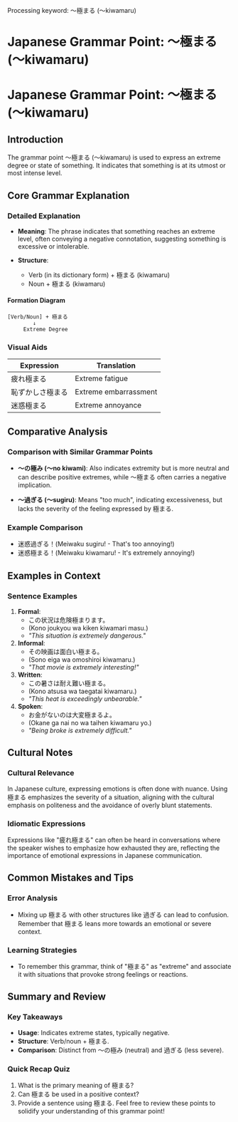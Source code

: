 Processing keyword: ～極まる (〜kiwamaru)
# Japanese Grammar Point: ～極まる (〜kiwamaru)
# Japanese Grammar Point: ～極まる (〜kiwamaru)
## Introduction
The grammar point ～極まる (〜kiwamaru) is used to express an extreme degree or state of something. It indicates that something is at its utmost or most intense level.
## Core Grammar Explanation
### Detailed Explanation
- **Meaning**: The phrase indicates that something reaches an extreme level, often conveying a negative connotation, suggesting something is excessive or intolerable.
  
- **Structure**: 
  - Verb (in its dictionary form) + 極まる (kiwamaru)
  - Noun + 極まる (kiwamaru) 
  
#### Formation Diagram
```
[Verb/Noun] + 極まる
        ↓
     Extreme Degree
```
### Visual Aids
| **Expression**      | **Translation**               |
|---------------------|-------------------------------|
| 疲れ極まる         | Extreme fatigue               |
| 恥ずかしさ極まる    | Extreme embarrassment          |
| 迷惑極まる         | Extreme annoyance              |
## Comparative Analysis
### Comparison with Similar Grammar Points
- **～の極み (〜no kiwami)**: Also indicates extremity but is more neutral and can describe positive extremes, while ～極まる often carries a negative implication.
  
- **～過ぎる (〜sugiru)**: Means "too much", indicating excessiveness, but lacks the severity of the feeling expressed by 極まる.
### Example Comparison
- 迷惑過ぎる！(Meiwaku sugiru! - That's too annoying!)
- 迷惑極まる！(Meiwaku kiwamaru! - It's extremely annoying!)
## Examples in Context
### Sentence Examples
1. **Formal**: 
   - この状況は危険極まります。
   - (Kono joukyou wa kiken kiwamari masu.)
   - *"This situation is extremely dangerous."*
2. **Informal**: 
   - その映画は面白い極まる。
   - (Sono eiga wa omoshiroi kiwamaru.)
   - *"That movie is extremely interesting!"*
3. **Written**: 
   - この暑さは耐え難い極まる。
   - (Kono atsusa wa taegatai kiwamaru.)
   - *"This heat is exceedingly unbearable."*
4. **Spoken**: 
   - お金がないのは大変極まるよ。
   - (Okane ga nai no wa taihen kiwamaru yo.)
   - *"Being broke is extremely difficult."*
## Cultural Notes
### Cultural Relevance
In Japanese culture, expressing emotions is often done with nuance. Using 極まる emphasizes the severity of a situation, aligning with the cultural emphasis on politeness and the avoidance of overly blunt statements. 
### Idiomatic Expressions
Expressions like "疲れ極まる" can often be heard in conversations where the speaker wishes to emphasize how exhausted they are, reflecting the importance of emotional expressions in Japanese communication.
## Common Mistakes and Tips
### Error Analysis
- Mixing up 極まる with other structures like 過ぎる can lead to confusion. Remember that 極まる leans more towards an emotional or severe context.
### Learning Strategies
- To remember this grammar, think of "極まる" as "extreme" and associate it with situations that provoke strong feelings or reactions.
## Summary and Review
### Key Takeaways
- **Usage**: Indicates extreme states, typically negative.
- **Structure**: Verb/noun + 極まる.
- **Comparison**: Distinct from 〜の極み (neutral) and 過ぎる (less severe).
### Quick Recap Quiz
1. What is the primary meaning of 極まる?
2. Can 極まる be used in a positive context?
3. Provide a sentence using 極まる.
Feel free to review these points to solidify your understanding of this grammar point!
